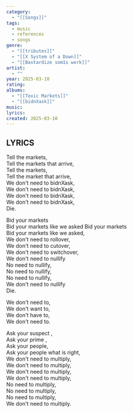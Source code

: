 ```yaml
---
category:
  - "[[Songs]]"
tags:
  - music
  - references
  - songs
genre:
  - "[[tributes]]"
  - "[[X System of a Down]]"
  - "[[Bastardize som1s work]]"
artist:
  - ""
year: 2025-03-10
rating: 
albums:
  - "[[Toxic Markets]]"
  - "[[bidnXask]]"
music: 
lyrics: 
created: 2025-03-10
---
```


## LYRICS

Tell the markets,  
Tell the markets that arrive,  
Tell the markets,  
Tell the market that arrive,  
We don't need to bidnXask,  
We don't need to bidnXask,  
We don't need to bidnXask,  
We don't need to bidnXask,  
Die.

Bid your markets  
Bid your markets like we asked 
Bid your markets  
Bid your markets like we asked,  
We don't need to rollover,  
We don't need to cutover,  
We don't need to switchover,  
We don't need to nullify  
No need to nullify,  
No need to nullify,  
No need to nullify,  
We don't need to nullify  
Die.    

We don't need to,  
We don't want to,  
We don't have to,  
We don't need to.  

Ask your suspect ,  
Ask your prime ,  
Ask your people,  
Ask your people what is right,  
We don't need to multiply,  
We don't need to multiply,  
We don't need to multiply,  
We don't need to multiply,  
No need to multiply,  
No need to multiply,  
No need to multiply,  
We don't need to multiply.

